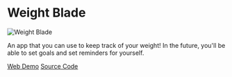 # Weight Blade

![Weight Blade](https://vhcblade.com/assets/assets/img/apps/weight.png)

An app that you can use to keep track of your weight! In the future, you'll be able to set goals and set reminders for yourself.

[Web Demo](https://weight.vhcblade.com)
[Source Code](https://github.com/VHCBlade/weight_blade)